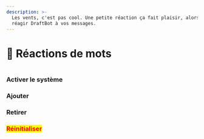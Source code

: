 ```yaml
---
description: >-
  Les vents, c'est pas cool. Une petite réaction ça fait plaisir, alors faites
  réagir DraftBot à vos messages.
---
```


# 👀 Réactions de mots

<figure><img src="../../.gitbook/assets/Réactions de mots.png" alt=""><figcaption></figcaption></figure>

### Activer le système

### Ajouter

### Retirer

### <mark style="color:red;">Réinitialiser</mark>
